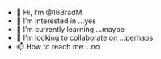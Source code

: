 - 👋 Hi, I’m @16BradM
- 👀 I’m interested in ...yes
- 🌱 I’m currently learning ...maybe
- 💞️ I’m looking to collaborate on ...perhaps
- 📫 How to reach me ...no

<!---
16BradM/16BradM is a ✨ special ✨ repository because its `README.md` (this file) appears on your GitHub profile.
You can click the Preview link to take a look at your changes.
--->
